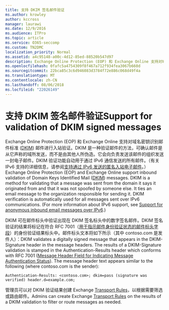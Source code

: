 ```yaml
---
title: 支持 DKIM 签名邮件验证
ms.author: krowley
author: kccross
manager: laurawi
ms.date: 12/9/2016
ms.audience: ITPro
ms.topic: article
ms.service: O365-seccomp
ms.custom: TN2DMC
localization_priority: Normal
ms.assetid: a4c95148-a00c-4d12-85ed-88520b547d97
description: Exchange Online Protection (EOP) 和 Exchange Online 支持对域名密钥识别邮件标准 (DKIM) 邮件进行入站验证。DKIM 是一种验证邮件的方法，可确认邮件是从它声称的域所发送，而不是由其他人所伪造。它会向负责发送该邮件的组织发送一封电子邮件。DKIM 验证功能自动用于通过 IPv6 通信发送的所有邮件。（有关 IPv6 支持的详细信息，请参阅支持通过 IPv6 发送的匿名入站电子邮件。）
ms.openlocfilehash: 0fafc5a4754309f8f467a712f934fea3067b660d
ms.sourcegitcommit: 22bca85c3c6d946083d3784f72e886c068d49f4a
ms.translationtype: MT
ms.contentlocale: zh-CN
ms.lasthandoff: 08/06/2018
ms.locfileid: "22026149"
---
```

# <a name="support-for-validation-of-dkim-signed-messages"></a><span data-ttu-id="dd7ca-107">支持 DKIM 签名邮件验证</span><span class="sxs-lookup"><span data-stu-id="dd7ca-107">Support for validation of DKIM signed messages</span></span>

<span data-ttu-id="dd7ca-p102">Exchange Online Protection (EOP) 和 Exchange Online 支持对域名密钥识别邮件标准 ([DKIM](https://www.rfc-editor.org/rfc/rfc6376.txt)) 邮件进行入站验证。DKIM 是一种验证邮件的方法，可确认邮件是从它声称的域所发送，而不是由其他人所伪造。它会向负责发送该邮件的组织发送一封电子邮件。DKIM 验证功能自动用于通过 IPv6 通信发送的所有邮件。（有关 IPv6 支持的详细信息，请参阅[支持通过 IPv6 发送的匿名入站电子邮件](support-for-anonymous-inbound-email-messages-over-ipv6.md)。）</span><span class="sxs-lookup"><span data-stu-id="dd7ca-p102">Exchange Online Protection (EOP) and Exchange Online support inbound validation of Domain Keys Identified Mail ([DKIM](https://www.rfc-editor.org/rfc/rfc6376.txt)) messages. DKIM is a method for validating that a message was sent from the domain it says it originated from and that it was not spoofed by someone else. It ties an email message to the organization responsible for sending it. DKIM verification is automatically used for all messages sent over IPv6 communications. (For more information about IPv6 support, see [Support for anonymous inbound email messages over IPv6](support-for-anonymous-inbound-email-messages-over-ipv6.md).)</span></span>
  
<span data-ttu-id="dd7ca-p103">DKIM 可在邮件标头中验证出现在 DKIM 签名标头中的数字签名邮件。DKIM 签名验证的结果将标记在符合 RFC 7001（[用于指示邮件身份验证状态的邮件标头字段](https://www.rfc-editor.org/rfc/rfc7001.txt)）的身份验证结果标头中。邮件标头文本将如下所示（其中 contoso.com 是发件人）：</span><span class="sxs-lookup"><span data-stu-id="dd7ca-p103">DKIM validates a digitally signed message that appears in the DKIM-Signature header in the message headers. The results of a DKIM-Signature validation is stamped in the Authentication-Results header which conforms with RFC 7001 ([Message Header Field for Indicating Message Authentication Status](https://www.rfc-editor.org/rfc/rfc7001.txt)). The message header text appears similar to the following (where contoso.com is the sender):</span></span>
  
 `Authentication-Results: <contoso.com>; dkim=pass (signature was verified) header.d=example.com;`
  
<span data-ttu-id="dd7ca-116">管理员可以对 DKIM 验证结果创建 Exchange [Transport Rules](http://technet.microsoft.com/library/743bd525-0ca2-426d-b76c-b4a052bc8886.aspx)，以根据需要筛选或路由邮件。</span><span class="sxs-lookup"><span data-stu-id="dd7ca-116">Admins can create Exchange [Transport Rules](http://technet.microsoft.com/library/743bd525-0ca2-426d-b76c-b4a052bc8886.aspx) on the results of a DKIM validation to filter or route messages as needed.</span></span> 
  

